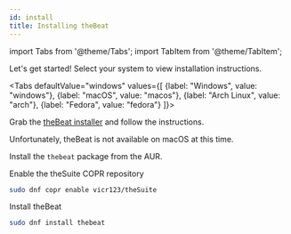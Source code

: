 ```yaml
---
id: install
title: Installing theBeat
---
```


import Tabs from '@theme/Tabs';
import TabItem from '@theme/TabItem';

Let's get started! Select your system to view installation instructions.

<Tabs defaultValue="windows" values={[
    {label: "Windows", value: "windows"},
    {label: "macOS", value: "macos"},
    {label: "Arch Linux", value: "arch"},
    {label: "Fedora", value: "fedora"}
]}>
<TabItem value="windows">

Grab the [theBeat installer](https://github.com/vicr123/theInstaller/releases/download/continuous/theBeat.exe) and follow the instructions.

</TabItem>
<TabItem value="macos">
Unfortunately, theBeat is not available on macOS at this time.
</TabItem>
<TabItem value="arch">

Install the `thebeat` package from the AUR.

</TabItem>
<TabItem value="fedora">

Enable the theSuite COPR repository
```bash
sudo dnf copr enable vicr123/theSuite
```

Install theBeat
```bash
sudo dnf install thebeat
```

</TabItem>
</Tabs>
